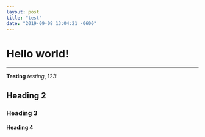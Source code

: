```yaml
---
layout: post
title: "test"
date: "2019-09-08 13:04:21 -0600"
---
```


# Hello world!
---
**Testing** *testing*, 123!
## Heading 2
### Heading 3
#### Heading 4
